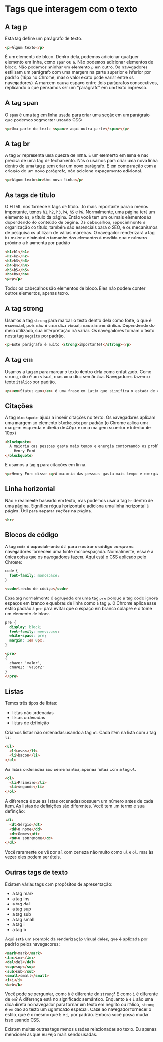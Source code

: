 # Tags que interagem com o texto

## A tag p

Esta tag define um parágrafo de texto.

```html
<p>Algum texto</p>
```

É um elemento de bloco.
Dentro dela, podemos adicionar qualquer elemento em linha, como `span` ou `a`. Não podemos adicionar elementos de bloco.
Não podemos aninhar um elemento `p` em outro.
Os navegadores estilizam um parágrafo com uma margem na parte superior e inferior por padrão (16px no Chrome, mas o valor exato pode variar entre os navegadores). A margem causa espaço entre dois parágrafos consecutivos, replicando o que pensamos ser um "parágrafo" em um texto impresso.

## A tag span

O `span` é uma tag em linha usada para criar uma seção em um parágrafo que podemos segmentar usando CSS:

```html
<p>Uma parte do texto <span>e aqui outra parte</span></p>
```

## A tag br

A tag `br` representa uma quebra de linha. É um elemento em linha e não precisa de uma tag de fechamento.
Nós o usamos para criar uma nova linha dentro de uma tag `p` sem criar um novo parágrafo. E em comparação com a criação de um novo parágrafo, não adiciona espaçamento adicional.

```html
<p>Algum texto<br>Uma nova linha</p>
```

## As tags de título

O HTML nos fornece 6 tags de título. Do mais importante para o menos importante, temos `h1`, `h2`, `h3`, `h4`, `h5` e `h6`.
Normalmente, uma página terá um elemento `h1`, o título da página. Então você tem um ou mais elementos `h2` dependendo do conteúdo da página.
Os cabeçalhos, especialmente a organização do título, também são essenciais para o SEO, e os mecanismos de pesquisa os utilizam de várias maneiras.
O navegador renderizará a tag `h1` maior e diminuirá o tamanho dos elementos à medida que o número próximo a `h` aumenta por padrão

```html
<h1>h1</h1>
<h2>h2</h2>
<h3>h3</h3>
<h4>h4</h4>
<h5>h5</h5>
<h6>h6</h6>
<p>p</p>
```

Todos os cabeçalhos são elementos de bloco. Eles não podem conter outros elementos, apenas texto.

## A tag strong

Usamos a tag `strong` para marcar o texto dentro dela como forte, o que é essencial, pois não é uma dica visual, mas sim semântica. Dependendo do meio utilizado, sua interpretação irá variar.
Os navegadores tornam o texto nesta tag `negrito` por padrão.

```html
<p>Este parágrafo é muito <strong>importante!</strong></p>
```

## A tag em

Usamos a tag `em` para marcar o texto dentro dela como enfatizado. Como strong, não é um visual, mas uma dica semântica. Navegadores fazem o texto `itálico` por padrão.

```html
<p><em>Status quo</em> é uma frase em Latim que significa o estado de coisas existente</p>
```

## Citações

A tag `blockquote` ajuda a inserir citações no texto.
Os navegadores aplicam uma margem ao elemento `blockquote` por padrão (o Chrome aplica uma margem esquerda e direita de 40px e uma margem superior e inferior de 10px)

```html
<blockquote>
  A maioria das pessoas gasta mais tempo e energia contornando os problemas do que tentando resolvê-los.<br>
  - Henry Ford
</blockquote>
```

E usamos a tag `q` para citações em linha.

```html
<p>Henry Ford disse <q>A maioria das pessoas gasta mais tempo e energia contornando problemas do que tentando resolvê-los.</q> no século 20</p>
```

## Linha horizontal

Não é realmente baseado em texto, mas podemos usar a tag `hr` dentro de uma página. Significa régua horizontal e adiciona uma linha horizontal à página.
Útil para separar seções na página.

```html
<hr>
```

## Blocos de código

A tag `code` é especialmente útil para mostrar o código porque os navegadores fornecem uma fonte monoespaçada.
Normalmente, essa é a única coisa que os navegadores fazem. Aqui está o CSS aplicado pelo Chrome:

```css
code {
  font-family: monospace;
}
```

```html
<code>trecho de código</code>
```

Essa tag normalmente é agrupada em uma tag `pre` porque a tag code ignora espaços em branco e quebras de linha como a tag `p`.
O Chrome aplica esse estilo padrão à `pre` para evitar que o espaço em branco colapse e o torne um elemento de bloco.

```css
pre {
  display: block;
  font-family: monospace;
  white-space: pre;
  margin: 1em 0px;
}
```

```html
<pre>
{
  chave: 'valor',
  chave2: 'valor2'
}
</pre>
```

## Listas

Temos três tipos de listas:

- listas não ordenadas
- listas ordenadas
- listas de definição

Criamos listas não ordenadas usando a tag `ul`. Cada item na lista com a tag `li`:

```html
<ul>
  <li>ovos</li>
  <li>bacon</li>
</ul>
```

As listas ordenadas são semelhantes, apenas feitas com a tag `ol`:

```html
<ol>
  <li>Primeiro</li>
  <li>Segundo</li>
</ol>
```

A diferença é que as listas ordenadas possuem um número antes de cada item.
As listas de definições são diferentes. Você tem um termo e sua definição:

```html
<dl>
  <dt>Sérgio</dt>
  <dd>O nome</dd>
  <dt>Gomes</dt>
  <dd>O sobrenome</dd>
</dl>
```

Você raramente os vê por aí, com certeza não muito como `ul` e `ol`, mas às vezes eles podem ser úteis.

## Outras tags de texto

Existem várias tags com propósitos de apresentação:

- a tag mark
- a tag ins
- a tag del
- a tag sup
- a tag sub
- a tag small
- a tag i
- a tag b

Aqui está um exemplo da renderização visual deles, que é aplicada por padrão pelos navegadores:

```html
<mark>mark</mark>
<ins>ins</ins>
<del>del</del>
<sup>sup</sup>
<sub>sub</sub>
<small>small</small>
<i>i</i>
<b>b</b>
```

Você pode se perguntar, como `b` é diferente de `strong`? E como `i` é diferente de `em`?
A diferença está no significado semântico. Enquanto `b` e `i` são uma dica direta no navegador para tornar um texto em negrito ou itálico, `strong` e `em` dão ao texto um significado especial. Cabe ao navegador fornecer o estilo, que é o mesmo que `b` e `i`, por padrão. Embora você possa mudar isso usando CSS.

Existem muitas outras tags menos usadas relacionadas ao texto. Eu apenas mencionei as que eu vejo mais sendo usadas.
